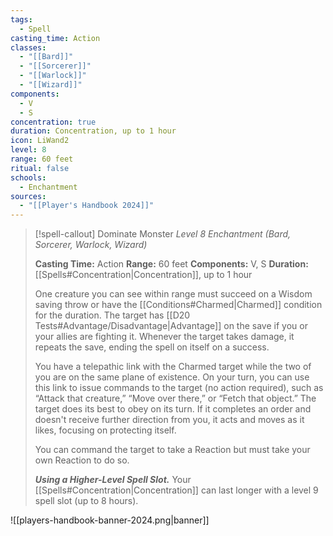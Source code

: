```yaml
---
tags:
  - Spell
casting_time: Action
classes:
  - "[[Bard]]"
  - "[[Sorcerer]]"
  - "[[Warlock]]"
  - "[[Wizard]]"
components:
  - V
  - S
concentration: true
duration: Concentration, up to 1 hour
icon: LiWand2
level: 8
range: 60 feet
ritual: false
schools:
  - Enchantment
sources: 
  - "[[Player's Handbook 2024]]"
---
```

>[!spell-callout] Dominate Monster
>_Level 8 Enchantment (Bard, Sorcerer, Warlock, Wizard)_
>
>**Casting Time:** Action
>**Range:** 60 feet
>**Components:** V, S
>**Duration:** [[Spells#Concentration\|Concentration]], up to 1 hour
>
>One creature you can see within range must succeed on a Wisdom saving throw or have the [[Conditions#Charmed\|Charmed]] condition for the duration. The target has [[D20 Tests#Advantage/Disadvantage\|Advantage]] on the save if you or your allies are fighting it. Whenever the target takes damage, it repeats the save, ending the spell on itself on a success.
>
>You have a telepathic link with the Charmed target while the two of you are on the same plane of existence. On your turn, you can use this link to issue commands to the target (no action required), such as “Attack that creature,” “Move over there,” or “Fetch that object.” The target does its best to obey on its turn. If it completes an order and doesn't receive further direction from you, it acts and moves as it likes, focusing on protecting itself.
>
>You can command the target to take a Reaction but must take your own Reaction to do so.
>
>**_Using a Higher-Level Spell Slot._** Your [[Spells#Concentration\|Concentration]] can last longer with a level 9 spell slot (up to 8 hours).


![[players-handbook-banner-2024.png|banner]]
